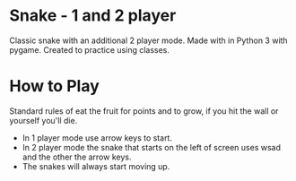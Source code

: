 # Snake - 1 and 2 player
Classic snake with an additional 2 player mode. Made with in Python 3 with pygame. Created to practice using classes.

# How to Play
Standard rules of eat the fruit for points and to grow, if you hit the wall or yourself you'll die.

- In 1 player mode use arrow keys to start.
- In 2 player mode the snake that starts on the left of screen uses wsad and the other the arrow keys.
- The snakes will always start moving up.

